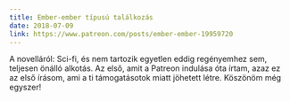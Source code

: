 ```yaml
---
title: Ember-ember típusú találkozás
date: 2018-07-09
link: https://www.patreon.com/posts/ember-ember-19959720
---
```

A novelláról: Sci-fi, és nem tartozik egyetlen eddig regényemhez sem, teljesen önálló alkotás. Az első, amit a Patreon indulása óta írtam, azaz ez az első írásom, ami a ti támogatásotok miatt jöhetett létre. Köszönöm még egyszer! 
